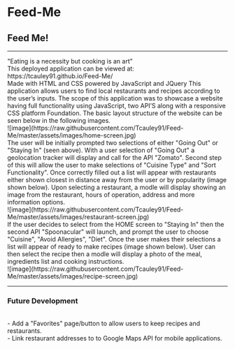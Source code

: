 # Feed-Me
<h2>Feed Me!</h2>
<hr>
"Eating is a necessity but cooking is an art"
<br>
This deployed application can be viewed at: https://tcauley91.github.io/Feed-Me/
<br>
Made with HTML and CSS powered by JavaScript and JQuery
This application allows users to find local restaurants and recipes according to the user’s inputs. The scope of this application was to showcase a website having full functionality using JavaScript, two API’S along with a responsive CSS platform Foundation. The basic layout structure of the website can be seen below in the following images. 
<br>
![image](https://raw.githubusercontent.com/Tcauley91/Feed-Me/master/assets/images/home-screen.jpg)
<br>
The user will be initially prompted two selections of either "Going Out" or "Staying In" (seen above). With a user selection of "Going Out" a geolocation tracker will display and call for the API "Zomato". Second step of this will allow the user to make selections of "Cuisine Type" and "Sort Functionality". Once correctly filled out a list will appear with restaurants either shown closest in distance away from the user or by popularity (image shown below). Upon selecting a restaurant, a modle will display showing an image from the restaurant, hours of operation, address and more information options. 
<br>
![image](https://raw.githubusercontent.com/Tcauley91/Feed-Me/master/assets/images/restaurant-screen.jpg)
<br>
If the user decides to select from the HOME screen to "Staying In" then the second API "Spoonacular" will launch, and prompt the user to choose "Cuisine", "Avoid Allergies", "Diet". Once the user makes their selections a list will appear of ready to make recipes (image shown below). User can then select the recipe then a modle will display a photo of the meal, ingredients list and cooking instructions. 
<br>
![image](https://raw.githubusercontent.com/Tcauley91/Feed-Me/master/assets/images/recipe-screen.jpg)
<hr>
<h3>Future Development</h3>
<br>
- Add a "Favorites" page/button to allow users to keep recipes and restaurants.
<br>
- Link restaurant addresses to to Google Maps API for mobile applications.
